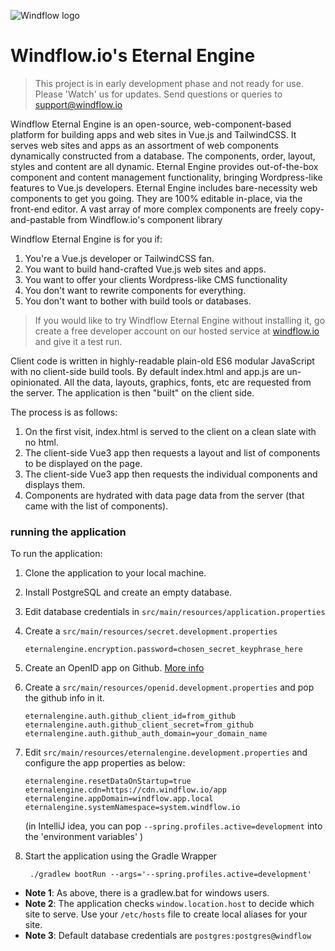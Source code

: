 ![Windflow logo](https://i.imgur.com/Yt2FfIY.png)
# Windflow.io's Eternal Engine

> This project is in early development phase and not ready for use. Please 'Watch' us for updates. Send questions or queries to [support@windflow.io](mailto:support@windflow.io)

Windflow Eternal Engine is an open-source, web-component-based platform for building apps and web sites in Vue.js and TailwindCSS. It serves web sites and apps as an assortment of web components dynamically constructed from a database.
The components, order, layout, styles and content are all dynamic.
Eternal Engine provides out-of-the-box component and content management functionality, bringing Wordpress-like features to Vue.js developers.
Eternal Engine includes bare-necessity web components to get you going. They are 100% editable in-place, via the front-end editor. A vast array of more complex components are freely copy-and-pastable from Windflow.io's component library

Windflow Eternal Engine is for you if:
 1. You're a Vue.js developer or TailwindCSS fan.
 2. You want to build hand-crafted Vue.js web sites and apps.
 3. You want to offer your clients Wordpress-like CMS functionality
 4. You don't want to rewrite components for everything.
 5. You don't want to bother with build tools or databases.

<blockquote>If you would like to try Windflow Eternal Engine without installing it, go create a free developer account on our hosted service at <a href="https://windflow.io">windflow.io</a> and give it a test run.</blockquote>

Client code is written in highly-readable plain-old ES6 modular JavaScript with no client-side build tools. By default index.html and app.js are un-opinionated. All the data, layouts, graphics, fonts, etc are requested from the server. The application is then "built" on the client side.

The process is as follows:

1. On the first visit, index.html is served to the client on a clean slate with no html.
2. The client-side Vue3 app then requests a layout and list of components to be displayed on the page.
3. The client-side Vue3 app then requests the individual components and displays them.
4. Components are hydrated with data page data from the server (that came with the list of components).

### running the application
To run the application:
  1. Clone the application to your local machine.
  2. Install PostgreSQL and create an empty database.
  3. Edit database credentials in `src/main/resources/application.properties`
  4. Create a `src/main/resources/secret.development.properties`
        ```properties
        eternalengine.encryption.password=chosen_secret_keyphrase_here
        ```
  5. Create an OpenID app on Github. <a href="docs/Github.md">More info</a>
  6. Create a `src/main/resources/openid.development.properties` and pop the github info in it.
        ```properties
        eternalengine.auth.github_client_id=from_github
        eternalengine.auth.github_client_secret=from_github
        eternalengine.auth.github_auth_domain=your_domain_name
        ```
  7. Edit `src/main/resources/eternalengine.development.properties` and configure the app properties as below:
        ```properties
        eternalengine.resetDataOnStartup=true
        eternalengine.cdn=https://cdn.windflow.io/app
        eternalengine.appDomain=windflow.app.local
        eternalengine.systemNamespace=system.windflow.io
        ```

        (in IntelliJ idea, you can pop `--spring.profiles.active=development` into the 'environment variables' )
  8. Start the application using the Gradle Wrapper 
        ```properties
         ./gradlew bootRun --args='--spring.profiles.active=development'
        ``` 

* **Note 1**: As above, there is a gradlew.bat for windows users.
* **Note 2**: The application checks `window.location.host` to decide which site to serve. Use your `/etc/hosts` file to create local aliases for your site. 
* **Note 3**: Default database credentials are `postgres:postgres@windflow`   

